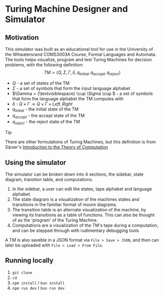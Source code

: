 # Turing Machine Designer and Simulator

## Motivation

This simulator was built as an educational tool for use in the University of the Witwatersrand COMS3003A Course, Formal Languages and Automata.
The tools helps visualize, program and test Turing Machines for decision problems, with the following definition:
$$
	TM = \left< Q, \Sigma, \Gamma, \delta, q_{initial}, q_{accept}, q_{reject} \right>
$$

* $Q$ - a set of states of the TM
* $\Sigma$ - a set of symbols that form the input language alphabet
* $\Gamma = {\textvisiblespace} \cup \Sigma \cup $ - a set of symbols that form the language alphabet the TM computes with
* $\delta: Q \times \Gamma \rightarrow Q \times \Gamma \times {Left, Right}$
* $q_{initial}$ - the initial state of the TM
* $q_{accept}$ - the accept state of the TM
* $q_{reject}$ - the reject state of the TM

> [!TIP]
> There are other formulations of Turing Machines, but this definition is from Sipser's [Introduction to the Theory of Computation](https://www.amazon.com/Introduction-Theory-Computation-Michael-Sipser/dp/113318779X)

## Using the simulator

The simulator can be broken down into 4 sections, the sidebar, state diagram, transtion table, and computations.

1. In the sidebar, a user can edit the states, tape alphabet and language alphabet.
2. The state diagram is a visualization of the machines states and transitions in the familiar format of moore diagrams.
3. The transition table is an alternate visualization of the machine, by viewing its transitions as a table of functions.
This can also be thought of as the 'program' of the Turing Machine.
4. Computations are a visualization of the TM's tape during a computation, and can be stepped through with rudimentary debugging tools

A TM is also saveble in a JSON format via `File > Save > JSON`, and then can later be uploaded with `File > Load > From File`.

## Running locally

1. `git clone`
2. `cd`
3. `npm install` / `bun install`
4. `npm run dev` / `bun run dev`
